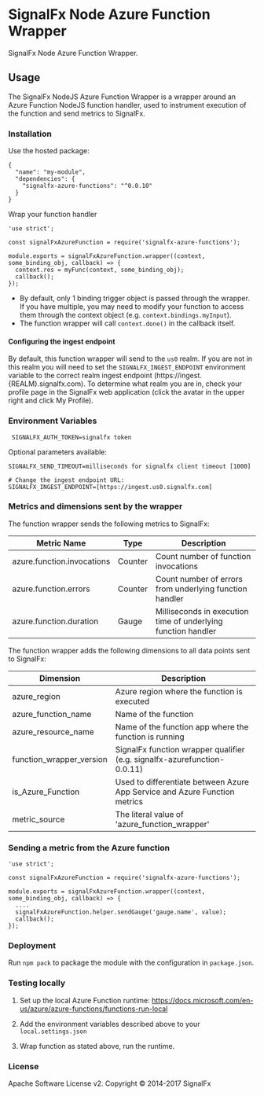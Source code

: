 # SignalFx Node Azure Function Wrapper

SignalFx Node Azure Function Wrapper.

## Usage

The SignalFx NodeJS Azure Function Wrapper is a wrapper around an Azure Function NodeJS function handler, used to instrument execution of the function and send metrics to SignalFx.

### Installation

Use the hosted package:
```
{
  "name": "my-module",
  "dependencies": {
    "signalfx-azure-functions": "^0.0.10"
  }
}
```

Wrap your function handler

```
'use strict';

const signalFxAzureFunction = require('signalfx-azure-functions');

module.exports = signalFxAzureFunction.wrapper((context, some_binding_obj, callback) => {
  context.res = myFunc(context, some_binding_obj);
  callback();
});
```

- By default, only 1 binding trigger object is passed through the wrapper. If you have multiple, you may need to modify your function to access them through the context object (e.g. `context.bindings.myInput`).
- The function wrapper will call `context.done()` in the callback itself.

#### Configuring the ingest endpoint

By default, this function wrapper will send to the `us0` realm. If you are
not in this realm you will need to set the `SIGNALFX_INGEST_ENDPOINT` environment
variable to the correct realm ingest endpoint (https://ingest.{REALM}.signalfx.com).
To determine what realm you are in, check your profile page in the SignalFx
web application (click the avatar in the upper right and click My Profile).



### Environment Variables

```
 SIGNALFX_AUTH_TOKEN=signalfx token
```

Optional parameters available:
```
SIGNALFX_SEND_TIMEOUT=milliseconds for signalfx client timeout [1000]

# Change the ingest endpoint URL:
SIGNALFX_INGEST_ENDPOINT=[https://ingest.us0.signalfx.com]
```

### Metrics and dimensions sent by the wrapper

The function wrapper sends the following metrics to SignalFx:

| Metric Name  | Type | Description |
| ------------- | ------------- | ---|
| azure.function.invocations  | Counter  | Count number of function invocations|
| azure.function.errors  | Counter  | Count number of errors from underlying function handler|
| azure.function.duration  | Gauge  | Milliseconds in execution time of underlying function handler|

The function wrapper adds the following dimensions to all data points sent to SignalFx:

| Dimension | Description |
| ------------- | ---|
| azure_region  | Azure region where the function is executed  |
| azure_function_name  | Name of the function |
| azure_resource_name  | Name of the function app where the function is running |
| function_wrapper_version  | SignalFx function wrapper qualifier (e.g. signalfx-azurefunction-0.0.11) |
| is_Azure_Function  | Used to differentiate between Azure App Service and Azure Function metrics |
| metric_source | The literal value of 'azure_function_wrapper' |

### Sending a metric from the Azure function

```
'use strict';

const signalFxAzureFunction = require('signalfx-azure-functions');

module.exports = signalFxAzureFunction.wrapper((context, some_binding_obj, callback) => {
  ....
  signalFxAzureFunction.helper.sendGauge('gauge.name', value);
  callback();
});
```

### Deployment

Run `npm pack` to package the module with the configuration in `package.json`.

### Testing locally

1) Set up the local Azure Function runtime: https://docs.microsoft.com/en-us/azure/azure-functions/functions-run-local

2) Add the environment variables described above to your `local.settings.json`

3) Wrap function as stated above, run the runtime.

### License

Apache Software License v2. Copyright © 2014-2017 SignalFx
